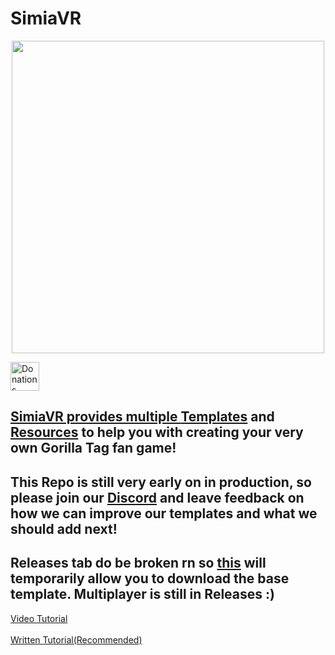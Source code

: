 # SimiaVR
<p align="center">
  <img src="https://github.com/HyperSilver69/SimiaVR/assets/91153148/278585f2-2fe5-49f1-964f-55a54135bec8" width="500">
  
<a href='https://ko-fi.com/hypersilver69' target='_blank'><img height='35' style='border:0px;height:46px;' src='https://az743702.vo.msecnd.net/cdn/kofi3.png?v=0' border='0' alt='Donations' />

  ## SimiaVR provides multiple [Templates]("X") and [Resources](resources) to help you with creating your very own Gorilla Tag fan game!
  ## This Repo is still very early on in production, so please join our [Discord](https://discord.gg/ME7UY9vYQD) and leave feedback on how we can improve our templates and what we should add next!

  ## Releases tab do be broken rn so [this](https://github.com/HyperSilver69/SimiaVR/raw/main/SimiaVR.zip) will temporarily allow you to download the base template. Multiplayer is still in Releases :)
  
   [Video Tutorial]("X") \
   \
   [Written Tutorial(Recommended)](https://github.com/HyperSilver69/SimiaVR/blob/main/Setup.md)
</p>
